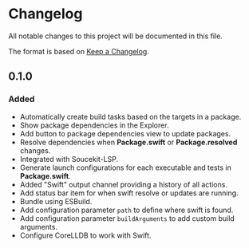 # Changelog

All notable changes to this project will be documented in this file.

The format is based on [Keep a Changelog](https://keepachangelog.com/en/1.0.0/).

## 0.1.0

### Added

- Automatically create build tasks based on the targets in a package.
- Show package dependencies in the Explorer.
- Add button to package dependencies view to update packages.
- Resolve dependencies when **Package.swift** or **Package.resolved** changes.
- Integrated with Soucekit-LSP.
- Generate launch configurations for each executable and tests in **Package.swift**.
- Added "Swift" output channel providing a history of all actions.
- Add status bar item for when swift resolve or updates are running.
- Bundle using ESBuild.
- Add configuration parameter `path` to define where swift is found.
- Add configuration parameter `buildArguments` to add custom build arguments.
- Configure CoreLLDB to work with Swift.
